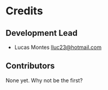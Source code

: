# Credits

## Development Lead

* Lucas Montes <lluc23@hotmail.com>

## Contributors

None yet. Why not be the first?
